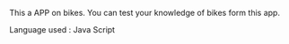 This a APP on bikes.
You can test your knowledge of bikes form this app.

Language used :
Java Script